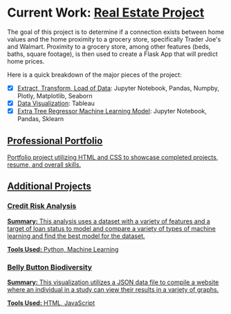 # Current Work: [Real Estate Project](https://github.com/Amanda-Palenchar/Real_Estate)
The goal of this project is to determine if a connection exists between home values and the home proximity to a grocery store, specifically Trader Joe's and Walmart. Proximity to a grocery store, among other features (beds, baths, square footage), is then used to create a Flask App that will predict home prices.

Here is a quick breakdown of the major pieces of the project: 
- [X] [Extract, Transform, Load of Data](https://github.com/Amanda-Palenchar/Real_Estate/tree/main/Data_Cleaning): Jupyter Notebook, Pandas, Numpby, Plotly, Matplotlib, Seaborn
- [X] [Data Visualization](https://public.tableau.com/app/profile/amanda.palenchar/viz/RealEstateProject_16686111659970/RealEstate): Tableau
- [X] [Extra Tree Regressor Machine Learning Model](https://github.com/Amanda-Palenchar/Real_Estate/tree/main/Machine_Learning): Jupyter Notebook, Pandas, Sklearn

<u>

## [Professional Portfolio](https://amanda-palenchar.github.io/)
Portfolio project utilizing HTML and CSS to showcase completed projects, resume, and overall skills.

<u>

## Additional Projects

### [Credit Risk Analysis](https://github.com/Amanda-Palenchar/MechaCar_Statistical_Analysis.git)
**Summary:** This analysis uses a dataset with a variety of features and a target of loan status to model and compare a variety of types of machine learning and find the best model for the dataset.

**Tools Used:** Python, Machine Learning

### [Belly Button Biodiversity](https://github.com/Amanda-Palenchar/Belly_Button_Biodiversity.git)	
**Summary:** This visualization utilizes a JSON data file to compile a website where an individual in a study can view their results in a variety of graphs.

**Tools Used:** HTML, JavaScript


<!--
**Amanda-Palenchar/Amanda-Palenchar** is a ✨ _special_ ✨ repository because its `README.md` (this file) appears on your GitHub profile.

Here are some ideas to get you started:

- 🔭 I’m currently working on ...
- 🌱 I’m currently learning ...
- 👯 I’m looking to collaborate on ...
- 🤔 I’m looking for help with ...
- 💬 Ask me about ...
- 📫 How to reach me: ...
- 😄 Pronouns: ...
- ⚡ Fun fact: ...
-->
